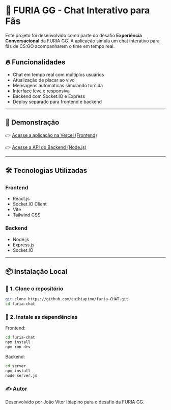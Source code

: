 # 🦊 FURIA GG - Chat Interativo para Fãs

Este projeto foi desenvolvido como parte do desafio **Experiência Conversacional** da FURIA GG. A aplicação simula um chat interativo para fãs de CS:GO acompanharem o time em tempo real.

## 🔥 Funcionalidades

- Chat em tempo real com múltiplos usuários
- Atualização de placar ao vivo
- Mensagens automáticas simulando torcida
- Interface leve e responsiva
- Backend com Socket.IO e Express
- Deploy separado para frontend e backend

---

## 🚀 Demonstração

👉 [Acesse a aplicação na Vercel (Frontend)](https://front-end-furia-p7oz.vercel.app/)

👉 [Acesse a API do Backend (Node.js)](https://furia-backend-9g7k.onrender.com/)

---

## 🛠️ Tecnologias Utilizadas

### Frontend

- React.js
- Socket.IO Client
- Vite
- Tailwind CSS

### Backend

- Node.js
- Express.js
- Socket.IO

---

## 📦 Instalação Local

### 🔹 1. Clone o repositório

```bash
git clone https://github.com/euibiapino/furia-CHAT.git
cd furia-chat
```
### 🔹 2. Instale as dependências
Frontend:
```bash
cd furia-chat
npm install
npm run dev
```
Backend:
```bash
cd server
npm install
node server.js
```

### ✍️ Autor
Desenvolvido por João Vitor Ibiapino para o desafio da FURIA GG.

